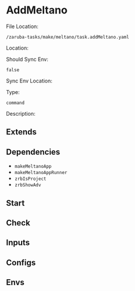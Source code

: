 
# AddMeltano

File Location:

    /zaruba-tasks/make/meltano/task.addMeltano.yaml


Location:




Should Sync Env:

    false


Sync Env Location:




Type:

    command


Description:





## Extends




## Dependencies

* `makeMeltanoApp`
* `makeMeltanoAppRunner`
* `zrbIsProject`
* `zrbShowAdv`


## Start




## Check




## Inputs


## Configs


## Envs